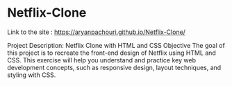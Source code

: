 # Netflix-Clone

Link to the site : 
https://aryanpachouri.github.io/Netflix-Clone/

Project Description: Netflix Clone with HTML and CSS Objective The goal of this project is to recreate the front-end design of Netflix using HTML and CSS. This exercise will help you understand and practice key web development concepts, such as responsive design, layout techniques, and styling with CSS.
